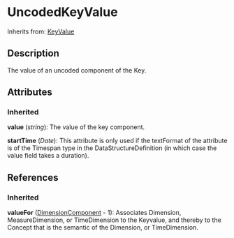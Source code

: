 
# UncodedKeyValue



Inherits from: [KeyValue](KeyValue.md)



## Description

The value of an uncoded component of the Key.


## Attributes

### Inherited

**value** (*string*): The value of the key component.

**startTime** (*Date*): This attribute is only used if the textFormat of the attribute is of the Timespan type in the DataStructureDefinition (in which case the value field takes a duration).



## References

### Inherited

**valueFor** ([DimensionComponent](DimensionComponent.md) - 1): Associates Dimension, MeasureDimension, or TimeDimension to the Keyvalue, and thereby to the Concept that is the semantic of the Dimension, or TimeDimension.




